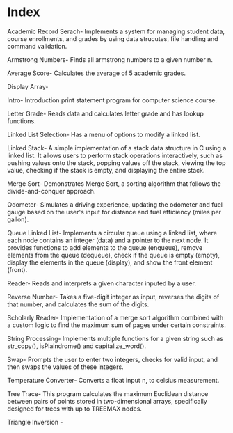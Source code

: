 # Index 

Academic Record Serach- Implements a system for managing student data, course enrollments, and grades by using data strucutes, file handling and command validation.

Armstrong Numbers- Finds all armstrong  numbers to a given number n.

Average Score- Calculates the average of 5 academic grades.

Display Array-

Intro- Introduction print statement program for computer science course.

Letter Grade- Reads data and calculates letter grade and has lookup functions.

Linked List Selection- Has a menu of options to modify a linked list.

Linked Stack- A simple implementation of a stack data structure in C using a linked list. It allows users to perform stack operations interactively, such as pushing values onto the stack, popping values off the stack, viewing the top value, checking if the stack is empty, and displaying the entire stack.

Merge Sort-  Demonstrates Merge Sort, a sorting algorithm that follows the divide-and-conquer approach.

Odometer- Simulates a driving experience, updating the odometer and fuel gauge based on the user's input for distance and fuel efficiency (miles per gallon).

Queue Linked List- Implements a circular queue using a linked list, where each node contains an integer (data) and a pointer to the next node. It provides functions to add elements to the queue (enqueue), remove elements from the queue (dequeue), check if the queue is empty (empty), display the elements in the queue (display), and show the front element (front).

Reader- Reads and interprets a given character inputed by a user.

Reverse Number- Takes a five-digit integer as input, reverses the digits of that number, and calculates the sum of the digits. 

Scholarly Reader-  Implementation of a merge sort algorithm combined with a custom logic to find the maximum sum of pages under certain constraints.

String Processing- Implements multiple functions for a given string such as str_copy(), isPlaindrome() and capitalize_word().

Swap- Prompts the user to enter two integers, checks for valid input, and then swaps the values of these integers.

Temperature Converter- Converts a float input n, to celsius measurement.

Tree Trace- This program calculates the maximum Euclidean distance between pairs of points stored in two-dimensional arrays, specifically designed for trees with up to TREEMAX nodes.

Triangle Inversion - 
